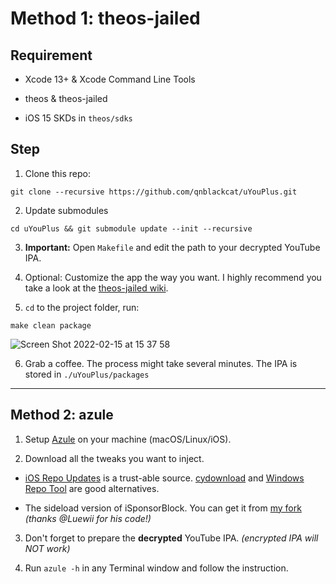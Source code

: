 # Method 1: theos-jailed
## Requirement

- Xcode 13+ & Xcode Command Line Tools

- theos & theos-jailed

- iOS 15 SKDs in `theos/sdks`

## Step

1. Clone this repo:
```
git clone --recursive https://github.com/qnblackcat/uYouPlus.git
```
2. Update submodules
```
cd uYouPlus && git submodule update --init --recursive
```

3. **Important:** Open `Makefile` and edit the path to your decrypted YouTube IPA. 

4. Optional: Customize the app the way you want. I highly recommend you take a look at the [theos-jailed wiki](https://github.com/kabiroberai/theos-jailed/wiki/Usage).

5. `cd` to the project folder, run:
```
make clean package
```
![Screen Shot 2022-02-15 at 15 37 58](https://user-images.githubusercontent.com/52943116/154024200-f9cf8726-5536-4d68-a649-96649bc99e40.png)


6. Grab a coffee. The process might take several minutes. The IPA is stored in `./uYouPlus/packages`

***

## Method 2: azule

1. Setup [Azule](https://github.com/Al4ise/Azule) on your machine (macOS/Linux/iOS).

2. Download all the tweaks you want to inject. 

- [iOS Repo Updates](https://www.ios-repo-updates.com/) is a trust-able source. [cydownload](https://github.com/borishonman/cydownload) and [Windows Repo Tool](https://github.com/SarahH12099/Windows-Repo-Tool) are good alternatives.

- The sideload version of iSponsorBlock. You can get it from [my fork](https://github.com/qnblackcat/iSponsorBlock) _(thanks @Luewii for his code!)_

3. Don't forget to prepare the **decrypted** YouTube IPA. _(encrypted IPA will NOT work)_

4. Run `azule -h` in any Terminal window and follow the instruction.